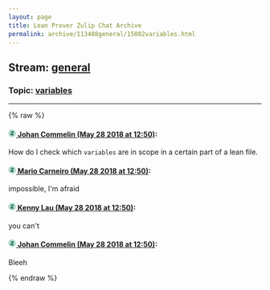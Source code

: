```yaml
---
layout: page
title: Lean Prover Zulip Chat Archive 
permalink: archive/113488general/15002variables.html
---
```


## Stream: [general](index.html)
### Topic: [variables](15002variables.html)

---


{% raw %}
#### [![Click to go to Zulip](../../assets/img/zulip2.png) Johan Commelin (May 28 2018 at 12:50)](https://leanprover.zulipchat.com/#narrow/stream/113488-general/topic/variables/near/127200270):
How do I check which `variables` are in scope in a certain part of a lean file.

#### [![Click to go to Zulip](../../assets/img/zulip2.png) Mario Carneiro (May 28 2018 at 12:50)](https://leanprover.zulipchat.com/#narrow/stream/113488-general/topic/variables/near/127200274):
impossible, I'm afraid

#### [![Click to go to Zulip](../../assets/img/zulip2.png) Kenny Lau (May 28 2018 at 12:50)](https://leanprover.zulipchat.com/#narrow/stream/113488-general/topic/variables/near/127200276):
you can't

#### [![Click to go to Zulip](../../assets/img/zulip2.png) Johan Commelin (May 28 2018 at 12:50)](https://leanprover.zulipchat.com/#narrow/stream/113488-general/topic/variables/near/127200277):
Bleeh


{% endraw %}
